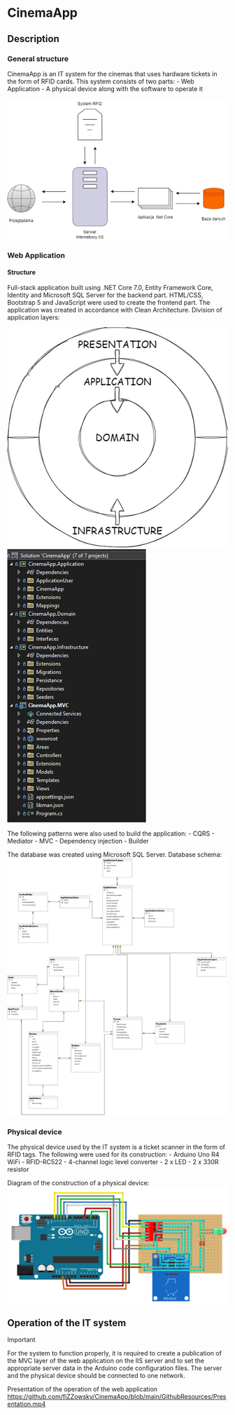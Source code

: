 # CinemaApp

## Description

### General structure
CinemaApp is an IT system for the cinemas that uses hardware tickets in the form of RFID cards. This system consists of two parts:
    - Web Application
    - A physical device along with the software to operate it

![General structure of IT system.](./GithubResources/ITSystemStructure.jpg)
<br>

### Web Application
#### Structure
Full-stack application built using .NET Core 7.0, Entity Framework Core, Identity and Microsoft SQL Server for the backend part. HTML/CSS, Bootstrap 5 and JavaScript were used to create the frontend part.
The application was created in accordance with Clean Architecture. Division of application layers:

![Division of architecture layers.](./GithubResources/CleanArchitecture.jpg)
<br>
![Division of application layers.](./GithubResources/AppStructure.png)
<br>

The following patterns were also used to build the application:
    - CQRS
    - Mediator
    - MVC
    - Dependency injection
    - Builder

The database was created using Microsoft SQL Server. Database schema:
![Database schema.](./GithubResources/DatabaseSchema.png)
<br>

### Physical device
The physical device used by the IT system is a ticket scanner in the form of RFID tags. The following were used for its construction:
    - Arduino Uno R4 WiFi
    - RFID-RC522
    - 4-channel logic level converter
    - 2 x LED
    - 2 x 330R resistor

Diagram of the construction of a physical device:
![Physical Device Construction Diagram.](./GithubResources/ConstructionDiagram.png)
<br>

## Operation of the IT system
> [!IMPORTANT]
> For the system to function properly, it is required to create a publication of the MVC layer of the web application on the IIS server and to set the appropriate server data in the Arduino code configuration files. The server and the physical device should be connected to one network.

Presentation of the operation of the web application
<br>
https://github.com/fiZZowsky/CinemaApp/blob/main/GithubResources/Presentation.mp4
